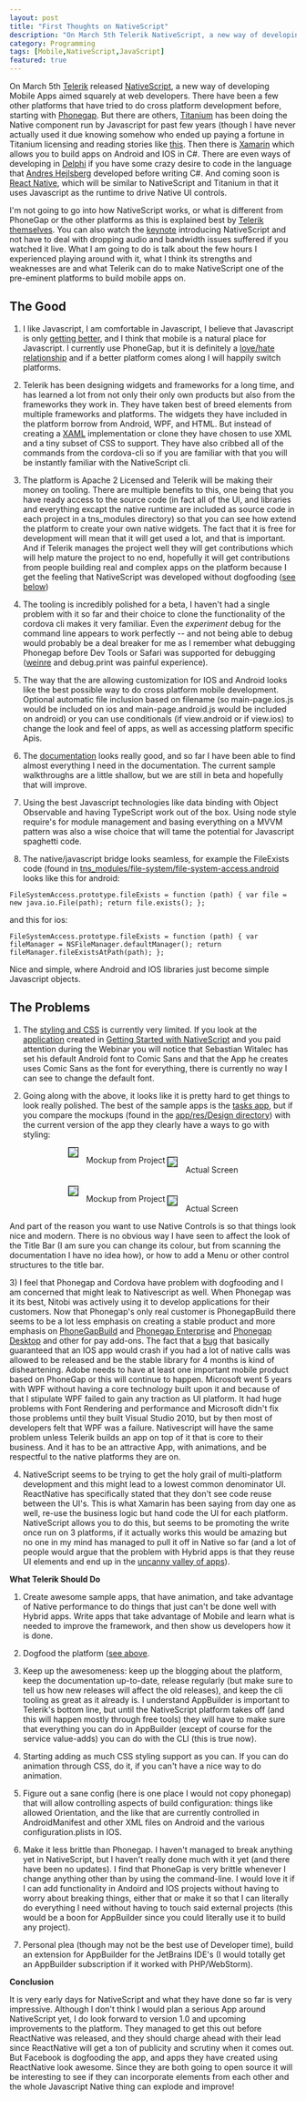 ```yaml
---
layout: post
title: "First Thoughts on NativeScript"
description: "On March 5th Telerik NativeScript, a new way of developing Mobile Apps aimed squarely at web developers.  There have been a few other platforms that have tried to do cross platform development before ..."
category: Programming
tags: [Mobile,NativeScript,JavaScript]
featured: true
---
```



On March 5th [Telerik](http://www.telerik.com/) released [NativeScript](https://nativescript.org), a new way of developing
Mobile Apps aimed squarely at web developers.  There have been a few other platforms that have tried to do cross platform
development before, starting with [Phonegap](http://phonegap.com/).  But there are others, 
[Titanium](http://www.appcelerator.com/titanium/) has been doing the Native component run by Javascript for past few years (though
I have never actually used it due knowing somehow who ended up paying a fortune in Titanium licensing and reading stories
like [this](http://arstechnica.com/information-technology/2012/09/when-free-isnt-developer-accuses-tool-vendor-of-extorting-customer/).
Then there is [Xamarin](http://xamarin.com/) which allows you to build apps on Android and IOS in C#.  There
are even ways of developing in [Delphi](https://www.embarcadero.com/products/rad-studio/firemonkey) if you have some
crazy desire to code in the language that [Andres Hejlsberg](http://en.wikipedia.org/wiki/Anders_Hejlsberg) developed before
writing C#.  And coming soon is [React Native](https://www.youtube.com/watch?v=KVZ-P-ZI6W4), which will be similar to 
NativeScript and Titanium in that it uses Javascript as the runtime to drive Native UI controls.

I'm not going to go into how NativeScript works, or what is different from PhoneGap or the other platforms as this
is explained best by [Telerik themselves](https://www.nativescript.org/blog/nativescript-first-public-release).  You can also 
watch the [keynote](https://www.youtube.com/watch?v=8hr4E9eodS4&feature=youtu.be) introducing NativeScript
and not have to deal with dropping audio and bandwidth issues suffered if you watched it live.  What I am going to do
is talk about the few hours I experienced playing around with it, what I think its strengths and weaknesses are and 
what Telerik can do to make NativeScript one of the pre-eminent platforms to build mobile apps on.

## The Good ##

1. I like Javascript, I am comfortable in Javascript, I believe that Javascript is only [getting better](https://github.com/lukehoban/es6features),
and I think that mobile is a natural place for Javascript.  I currently use PhoneGap, but it is definitely a [love/hate
relationship](/programming/2015/02/21/lessons-learned-from-5-years-of-phonegapcordova-development/) and if a better
platform comes along I will happily switch platforms.

2. Telerik has been designing widgets and frameworks for a long time, and has learned a lot from not only their only
own products but also from the frameworks they work in.  They have taken best of breed elements from multiple frameworks
and platforms.  The widgets they have included in the platform borrow from Android, WPF, and HTML.  But instead of 
creating a [XAML](https://msdn.microsoft.com/en-us/library/ms752059%28v=vs.110%29.aspx) implementation or clone they
have chosen to use XML and a tiny subset of CSS to support.  They have also cribbed all of the commands from the
cordova-cli so if you are familiar with that you will be instantly familiar with the NativeScript cli.

3. The platform is Apache 2 Licensed and Telerik will be making their money on tooling.  There are multiple benefits to
this, one being that you have ready access to the source code (in fact all of the UI, and libraries and everything excapt
the native runtime are included as source code in each project in a tns_modules directory) so that you can see how
extend the platform to create your own native widgets.  The fact that it is free for development will mean that it 
will get used a lot, and that is important.   And if Telerik manages the project well they will get contributions which
will help mature the project to no end, hopefully it will get contributions from people building real and complex apps
on the platform because I get the feeling that NativeScript was developed without dogfooding ([see below](#dogfooding))

4. The tooling is incredibly polished for a beta, I haven't had a single problem with it so far and their choice to clone
the functionality of the cordova cli makes it very familiar.  Even the *experiment* debug for the command line appears to work
perfectly -- and not being able to debug would probably be a deal breaker for me as I remember what debugging 
Phonegap before Dev Tools or Safari was supported for debugging ([weinre](http://people.apache.org/~pmuellr/weinre-docs/latest/) 
and debug.print was painful experience).
 
5. The way that the are allowing customization for IOS and Android looks like the best possible way to do cross platform
mobile development.   Optional automatic file inclusion based on filename (so main-page.ios.js would be included
on ios and main-page.android.js would be included on android) or you can use conditionals (if view.android or
if view.ios) to change the look and feel of apps, as well as accessing platform specific Apis.

6. The [documentation](http://docs.nativescript.org/) looks really good, and so far I have been able to find almost everything
I need in the documentation.  The current sample walkthroughs are a little shallow, but we are still in beta and hopefully
that will improve.

7. Using the best Javascript technologies like data binding with Object Observable and having TypeScript work out of the
 box.  Using node style require's for module management and basing everything on a MVVM pattern was also a wise choice 
 that will tame the potential for Javascript spaghetti code. 

8. The native/javascript bridge looks seamless, for example the FileExists code (found in 
[tns_modules/file-system/file-system-access.android](https://github.com/NativeScript/cross-platform-modules/blob/master/file-system/file-system-access.android.ts)
looks like this for android:
   
``FileSystemAccess.prototype.fileExists = function (path) {
    var file = new java.io.File(path);
    return file.exists();
};``

and this for ios:

``FileSystemAccess.prototype.fileExists = function (path) {
    var fileManager = NSFileManager.defaultManager();
    return fileManager.fileExistsAtPath(path);
};``

Nice and simple, where Android and IOS libraries just become simple Javascript objects.

## The Problems ##

1) The [styling and CSS](http://docs.nativescript.org/styling) is currently very limited.  If you look at the 
[application](http://developer.telerik.com/wp-content/uploads/2015/01/SignUpForm.png) 
created in [Getting Started with NativeScript](http://developer.telerik.com/featured/getting-started-nativescript/)
and you paid attention during the Webinar you will notice that Sebastian Witalec has set his default
Android font to Comic Sans and that the App he creates uses Comic Sans as the font for everything, there is 
currently no way I can see to change the default font.

2) Going along with the above, it looks like it is pretty hard to get things to look really polished.  The best
of the sample apps is the [tasks app](https://github.com/tjvantoll/sample-Tasks), but if you compare the mockups
(found in the [app/res/Design directory](https://github.com/tjvantoll/sample-Tasks/tree/master/app/app/res/Design))
with the current version of the app they clearly have a ways to go with styling:

<div style="text-align: center">
    <div style="display:inline-block">
        <img src="/img/nativescript/tasks-mockup.jpg" style="border: 1px solid #000; margin: 0 10px 10px 0">
        Mockup from Project
    </div>
    <div style="display:inline-block; vertical-align: top">
        <img src="/img/nativescript/tasks.jpg" style="border: 1px solid #000; margin: 0 10px 10px 0">
        <span style="margin-top: 31px; display: inline-block">
            Actual Screen
        </span>
    </div>
    <div style="height: 20px">&nbsp;</div>
    <div style="display:inline-block">
            <img src="/img/nativescript/edit-tasks-mockup.jpg" style="border: 1px solid #000; margin: 0 10px 10px 0">
            Mockup from Project
        </div>
        <div style="display:inline-block; vertical-align: top">
            <img src="/img/nativescript/edit-tasks.jpg" style="border: 1px solid #000; margin: 0 10px 10px 0">
            <span style="margin-top: 31px; display: inline-block">
                Actual Screen
            </span>
    </div>
</div>

And part of the reason you want to use Native Controls is so that things look nice and modern.  There is no obvious
way I have seen to affect the look of the Title Bar (I am sure you can change its colour, but from scanning the documentation
I have no idea how), or how to add a Menu or other control structures to the title bar.

<a name="dogfooding"></a>3) I feel that Phonegap and Cordova have problem with dogfooding and I am
concerned that might leak to Nativescript as well.  When Phonegap was it its best, Nitobi was actively using
it to develop applications for their customers.  Now that Phonegap's only real customer is PhonegapBuild there
seems to be a lot less emphasis on creating a stable product and more emphasis on [PhoneGapBuild](https://build.phonegap.com/)
and [Phonegap Enterprise](http://enterprise.phonegap.com/) and [Phonegap Desktop](http://phonegap.com/blog/2015/03/02/phonegap-app-desktop-0-1-2/)
and other for pay add-ons.  The fact that a [bug](https://issues.apache.org/jira/browse/CB-8002) that basically guaranteed 
that an IOS app would crash if you had a lot of native calls was allowed to be released and be the stable library
for 4 months is kind of disheartening.  Adobe needs to have at least one important mobile product based on PhoneGap
or this will continue to happen.  Microsoft went 5 years with WPF without having a core technology built upon it
and because of that I stipulate WPF failed to gain any traction as UI platform.  It had huge problems with Font Rendering and
performance and Microsoft didn't fix those problems until they built Visual Studio 2010, but by then most of
developers felt that WPF was a failure.  Nativescript will have the same problem unless Telerik builds an app on
top of it that is core to their business.  And it has to be an attractive App, with animations, and be respectful to
the native platforms they are on.

4) NativeScript seems to be trying to get the holy grail of multi-platform development and this might lead
to a lowest common denominator UI.  ReactNative has specifically stated that they don't see code reuse between
the UI's.  This is what Xamarin has been saying from day one as well, re-use the business logic but hand code
the UI for each platform.  NativeScript allows you to do this, but seems to be promoting the write once run
on 3 platforms, if it actually works this would be amazing but no one in my mind has managed to pull it off
in Native so far (and a lot of people would argue that the problem with Hybrid apps is that they reuse UI elements 
and end up in the [uncanny valley of apps](http://martinfowler.com/bliki/CrossPlatformMobile.html)).

**What Telerik Should Do**

1. Create awesome sample apps, that have animation, and take advantage of Native performance to do things
that just can't be done well with Hybrid apps.  Write apps that take advantage of Mobile and learn what is
needed to improve the framework, and then show us developers how it is done.

2. Dogfood the platform ([see above](#dogfooding).

3. Keep up the awesomeness:  keep up the blogging about the platform, keep the documentation up-to-date,
release regularly (but make sure to tell us how new releases will affect the old releases), and keep the
cli tooling as great as it already is.  I understand AppBuilder is important to Telerik's bottom line, but until
the NativeScript platform takes off (and this will happen mostly through free tools) they will have to make
sure that everything you can do in AppBuilder (except of course for the service value-adds) you can do with the CLI (this
is true now).

4. Starting adding as much CSS styling support as you can.  If you can do animation through CSS, do it, 
if you can't have a nice way to do animation.

5. Figure out a sane config (here is one place I would not copy phonegap) that will allow controlling aspects of
build configuration: things like allowed Orientation, and the like that are currently controlled in AndroidManifest
  and other XML files on Android and the various configuration.plists in IOS.  
  
6. Make it less brittle than Phonegap.  I haven't managed to break anything yet in NativeScript, but I haven't
really done much with it yet (and there have been no updates).  I find that PhoneGap is very brittle whenever
I change anything other than by using the command-line.  I would love it if I can add functionality in Andoird
and IOS projects without having to worry about breaking things, either that or make it so that I can literally
do everything I need without having to touch said external projects (this would be a boon for AppBuilder since
you could literally use it to build any project).

7. Personal plea (though may not be the best use of Developer time), build an extension for AppBuilder 
for the JetBrains IDE's (I would totally get an AppBuilder subscription if it worked with PHP/WebStorm). 
 
**Conclusion**

It is very early days for NativeScript and what they have done so far is very impressive.  Although I don't
think I would plan a serious App around NativeScript yet, I do look forward to version 1.0 and upcoming improvements
to the platform.  They managed to get this out before ReactNative was released, and they should charge ahead with
their lead since ReactNative will get a ton of publicity and scrutiny when it comes out.  But Facebook is dogfooding
the app, and apps they have created using ReactNative look awesome.  Since they are both going to open source it will be
interesting to see if they can incorporate elements from each other and the whole Javascript Native thing can explode
and improve!
 


